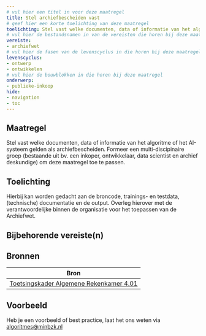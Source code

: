 ```yaml
---
# vul hier een titel in voor deze maatregel
title: Stel archiefbescheiden vast
# geef hier een korte toelichting van deze maatregel
toelichting: Stel vast welke documenten, data of informatie van het algoritme of het AI-systeem gelden als archiefbescheiden.
# vul hier de bestandsnamen in van de vereisten die horen bij deze maatregel
vereiste: 
- archiefwet
# vul hier de fasen van de levenscyclus in die horen bij deze maatregel
levenscyclus: 
- ontwerp
- ontwikkelen
# vul hier de bouwblokken in die horen bij deze maatregel
onderwerp: 
- publieke-inkoop
hide:
- navigation
- toc
---
```


<!-- Let op! onderstaande regel met 'tags' niet weghalen! Deze maakt automatisch de knopjes op basis van de metadata  -->
<!-- tags -->

## Maatregel
<!-- Vul hier een omschrijving in van wat deze maatregel inhoudt. -->
Stel vast welke documenten, data of informatie van het algoritme of het AI-systeem gelden als archiefbescheiden. Formeer een multi-discipinaire groep (bestaande uit bv. een inkoper, ontwikkelaar, data scientist en archief deskundige) om deze maatregel toe te passen.

## Toelichting 
<!-- Geef hier een toelichting van deze maatregel -->
Hierbij kan worden gedacht aan de broncode, trainings- en testdata, (technische) documentatie en de output. Overleg hierover met de verantwoordelijke binnen de organisatie voor het toepassen van de Archiefwet. 

## Bijbehorende vereiste(n)
<!-- Hier volgt een lijst met vereisten op basis van de in de metadata ingevulde vereiste -->

<!-- Let op! onderstaande regel met 'list_vereisten_on_maatregelen_page' niet weghalen! Deze maakt automatisch een lijst van bijbehorende verseisten op basis van de metadata  -->
<!-- list_vereisten_on_maatregelen_page -->

## Bronnen 
<!-- Vul hier de relevante bronnen in voor deze maatregel -->

| Bron                        |
|-----------------------------|
| [Toetsingskader Algemene Rekenkamer 4.01](https://www.rekenkamer.nl/onderwerpen/algoritmes-digitaal-toetsingskader) |        

## Voorbeeld
<!-- Voeg hier een voorbeeld toe, door er bijvoorbeeld naar te verwijzen -->

Heb je een voorbeeld of best practice, laat het ons weten via [algoritmes@minbzk.nl](mailto:algoritmes@minbzk.nl)

